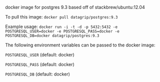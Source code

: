 docker image for postgres 9.3
based off of stackbrew/ubuntu:12.04

To pull this image:
`docker pull datagrip/postgres:9.3`

Example usage:
`docker run -i -t -d -p 5432:5432 -e POSTGRESQL_USER=docker -e POSTGRESQL_PASS=docker -e POSTGRESQL_DB=docker datagrip/postgres:9.3`

The following environment variables can be passed to the docker image:

`POSTGRESQL_USER` (default: docker)

`POSTGRESQL_PASS` (default: docker)

`POSTGRESQL_DB` (default: docker)
